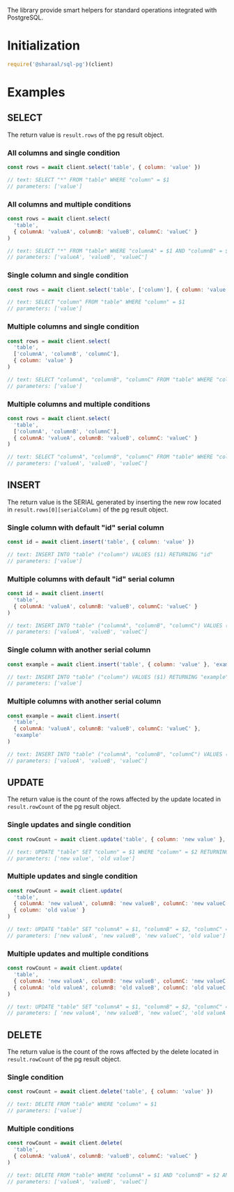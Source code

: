 The library provide smart helpers for standard operations integrated with PostgreSQL.

# Initialization

```javascript
require('@sharaal/sql-pg')(client)
```

# Examples

## SELECT

The return value is `result.rows` of the pg result object.

### All columns and single condition

```javascript
const rows = await client.select('table', { column: 'value' })

// text: SELECT "*" FROM "table" WHERE "column" = $1
// parameters: ['value']
```

### All columns and multiple conditions

```javascript
const rows = await client.select(
  'table',
  { columnA: 'valueA', columnB: 'valueB', columnC: 'valueC' }
)

// text: SELECT "*" FROM "table" WHERE "columnA" = $1 AND "columnB" = $2 AND "columnC" = $3
// parameters: ['valueA', 'valueB', 'valueC']
```

### Single column and single condition

```javascript
const rows = await client.select('table', ['column'], { column: 'value' })

// text: SELECT "column" FROM "table" WHERE "column" = $1
// parameters: ['value']
```

### Multiple columns and single condition

```javascript
const rows = await client.select(
  'table',
  ['columnA', 'columnB', 'columnC'],
  { column: 'value' }
)

// text: SELECT "columnA", "columnB", "columnC" FROM "table" WHERE "column" = $1
// parameters: ['value']
```

### Multiple columns and multiple conditions

```javascript
const rows = await client.select(
  'table',
  ['columnA', 'columnB', 'columnC'],
  { columnA: 'valueA', columnB: 'valueB', columnC: 'valueC' }
)

// text: SELECT "columnA", "columnB", "columnC" FROM "table" WHERE "columnA" = $1 AND "columnB" = $2 AND "columnC" = $3
// parameters: ['valueA', 'valueB', 'valueC']
```

## INSERT

The return value is the SERIAL generated by inserting the new row located in `result.rows[0][serialColumn]` of the pg result object.

### Single column with default "id" serial column

```javascript
const id = await client.insert('table', { column: 'value' })

// text: INSERT INTO "table" ("column") VALUES ($1) RETURNING "id"
// parameters: ['value']
```

### Multiple columns with default "id" serial column

```javascript
const id = await client.insert(
  'table',
  { columnA: 'valueA', columnB: 'valueB', columnC: 'valueC' }
)

// text: INSERT INTO "table" ("columnA", "columnB", "columnC") VALUES ($1, $2, $3) RETURNING "id"
// parameters: ['valueA', 'valueB', 'valueC']
```

### Single column with another serial column

```javascript
const example = await client.insert('table', { column: 'value' }, 'example')

// text: INSERT INTO "table" ("column") VALUES ($1) RETURNING "example"
// parameters: ['value']
```

### Multiple columns with another serial column

```javascript
const example = await client.insert(
  'table',
  { columnA: 'valueA', columnB: 'valueB', columnC: 'valueC' },
  'example'
)

// text: INSERT INTO "table" ("columnA", "columnB", "columnC") VALUES ($1, $2, $3) RETURNING "example"
// parameters: ['valueA', 'valueB', 'valueC']
```

## UPDATE

The return value is the count of the rows affected by the update located in `result.rowCount` of the pg result object.

### Single updates and single condition

```javascript
const rowCount = await client.update('table', { column: 'new value' }, { column: 'old value' })

// text: UPDATE "table" SET "column" = $1 WHERE "column" = $2 RETURNING "id"
// parameters: ['new value', 'old value']
```

### Multiple updates and single condition

```javascript
const rowCount = await client.update(
  'table',
  { columnA: 'new valueA', columnB: 'new valueB', columnC: 'new valueC' },
  { column: 'old value' }
)

// text: UPDATE "table" SET "columnA" = $1, "columnB" = $2, "columnC" = $3 WHERE "column" = $4 RETURNING "id"
// parameters: ['new valueA', 'new valueB', 'new valueC', 'old value']
```

### Multiple updates and multiple conditions

```javascript
const rowCount = await client.update(
  'table',
  { columnA: 'new valueA', columnB: 'new valueB', columnC: 'new valueC' },
  { columnA: 'old valueA', columnB: 'old valueB', columnC: 'old valueC' }
)

// text: UPDATE "table" SET "columnA" = $1, "columnB" = $2, "columnC" = $3 WHERE "columnA" = $4 AND "columnB" = $5 AND "columnC" = $6 RETURNING "id"
// parameters: [ 'new valueA', 'new valueB', 'new valueC', 'old valueA', 'old valueB', 'old valueC']
```

## DELETE

The return value is the count of the rows affected by the delete located in `result.rowCount` of the pg result object.

### Single condition

```javascript
const rowCount = await client.delete('table', { column: 'value' })

// text: DELETE FROM "table" WHERE "column" = $1
// parameters: ['value']
```

### Multiple conditions

```javascript
const rowCount = await client.delete(
  'table',
  { columnA: 'valueA', columnB: 'valueB', columnC: 'valueC' }
)

// text: DELETE FROM "table" WHERE "columnA" = $1 AND "columnB" = $2 AND "columnC" = $3
// parameters: ['valueA', 'valueB', 'valueC']
```
